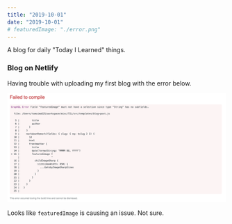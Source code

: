 ```yaml
---
title: "2019-10-01"
date: "2019-10-01"
# featuredImage: "./error.png"
---
```


A blog for daily "Today I Learned" things.

<!-- end -->

### Blog on Netlify

Having trouble with uploading my first blog with the error below.

![error](./error.png)

Looks like `featuredImage` is causing an issue. Not sure.
